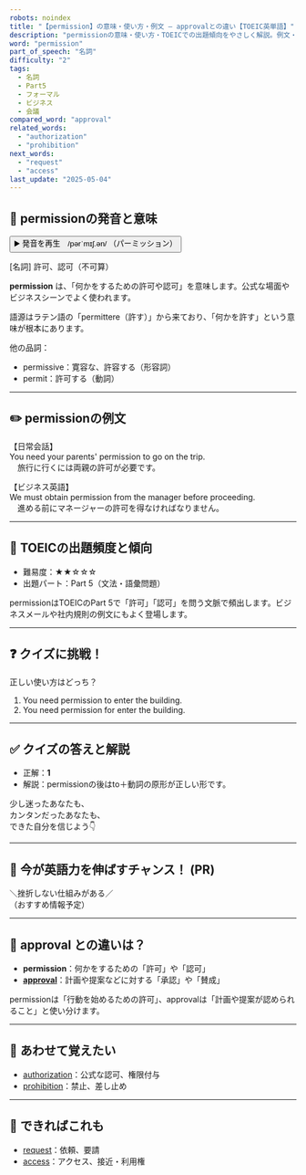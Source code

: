 ```yaml
---
robots: noindex
title: "【permission】の意味・使い方・例文 ― approvalとの違い【TOEIC英単語】"
description: "permissionの意味・使い方・TOEICでの出題傾向をやさしく解説。例文・クイズ付きでapprovalとの違いもわかりやすく学べます。"
word: "permission"
part_of_speech: "名詞"
difficulty: "2"
tags:
  - 名詞
  - Part5
  - フォーマル
  - ビジネス
  - 会議
compared_word: "approval"
related_words:
  - "authorization"
  - "prohibition"
next_words:
  - "request"
  - "access"
last_update: "2025-05-04"
---
```


## 🔰 permissionの発音と意味

<button class="play-audio" onclick="playTTS('permission')">
  <span class="play-audio-main">
    ▶️ 発音を再生　/pərˈmɪʃ.ən/
  </span>
  <span class="play-audio-sub">
    （パーミッション）
  </span>
</button>

[名詞] 許可、認可（不可算）

**permission** は、「何かをするための許可や認可」を意味します。公式な場面やビジネスシーンでよく使われます。

語源はラテン語の「permittere（許す）」から来ており、「何かを許す」という意味が根本にあります。

他の品詞：  
- permissive：寛容な、許容する（形容詞）
- permit：許可する（動詞）

---

## ✏️ permissionの例文

【日常会話】  
You need your parents' permission to go on the trip.  
　旅行に行くには両親の許可が必要です。

【ビジネス英語】  
We must obtain permission from the manager before proceeding.  
　進める前にマネージャーの許可を得なければなりません。

---

## 🎯 TOEICの出題頻度と傾向

- 難易度：★★☆☆☆
- 出題パート：Part 5（文法・語彙問題）

permissionはTOEICのPart 5で「許可」「認可」を問う文脈で頻出します。ビジネスメールや社内規則の例文にもよく登場します。

---

## ❓ クイズに挑戦！

正しい使い方はどっち？

1. You need permission to enter the building.  
2. You need permission for enter the building.

---

## ✅ クイズの答えと解説

- 正解：**1**
- 解説：permissionの後はto＋動詞の原形が正しい形です。

少し迷ったあなたも、  
カンタンだったあなたも、  
できた自分を信じよう👇️

---

## 🚀 今が英語力を伸ばすチャンス！ (PR)

<div class="info-center">
＼挫折しない仕組みがある／<br>  
（おすすめ情報予定）
</div>

---

## 🤔  approval との違いは？

- **permission**：何かをするための「許可」や「認可」
- **[approval](/word/approval/)**：計画や提案などに対する「承認」や「賛成」

permissionは「行動を始めるための許可」、approvalは「計画や提案が認められること」と使い分けます。

---

## 🧩 あわせて覚えたい

- [authorization](/word/authorization/)：公式な認可、権限付与
- [prohibition](/word/prohibition/)：禁止、差し止め

---

## 📖 できればこれも

- [request](/word/request/)：依頼、要請
- [access](/word/access/)：アクセス、接近・利用権

<!-- cvid: aid49_bid35 -->
